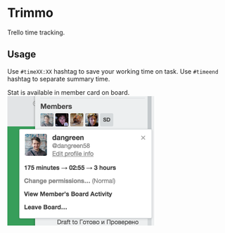 # Trimmo
Trello time tracking.

## Usage
Use `#timeXX:XX` hashtag to save your working time on task.
Use `#timeend` hashtag to separate summary time.

Stat is available in member card on board.
![image](https://raw.githubusercontent.com/TrigenSoftware/Trimmo/master/images/example.png)